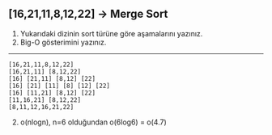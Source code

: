 ## [16,21,11,8,12,22] -> Merge Sort

1. Yukarıdaki dizinin sort türüne göre aşamalarını yazınız. 
2. Big-O gösterimini yazınız.
---

```
[16,21,11,8,12,22]
[16,21,11] [8,12,22]
[16] [21,11] [8,12] [22]
[16] [21] [11] [8] [12] [22]
[16] [11,21] [8,12] [22]
[11,16,21] [8,12,22]
[8,11,12,16,21,22]
```

2. o(nlogn), n=6 olduğundan o(6log6) = o(4.7)